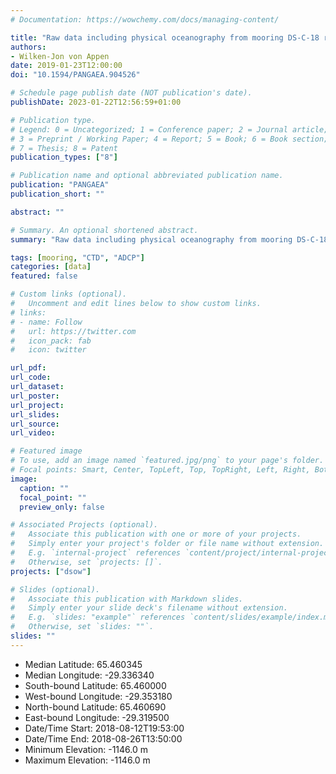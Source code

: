 ```yaml
---
# Documentation: https://wowchemy.com/docs/managing-content/

title: "Raw data including physical oceanography from mooring DS-C-18 recovered during Maria S. Merian cruise MSM76"
authors: 
- Wilken-Jon von Appen
date: 2019-01-23T12:00:00
doi: "10.1594/PANGAEA.904526"

# Schedule page publish date (NOT publication's date).
publishDate: 2023-01-22T12:56:59+01:00

# Publication type.
# Legend: 0 = Uncategorized; 1 = Conference paper; 2 = Journal article;
# 3 = Preprint / Working Paper; 4 = Report; 5 = Book; 6 = Book section;
# 7 = Thesis; 8 = Patent
publication_types: ["8"]

# Publication name and optional abbreviated publication name.
publication: "PANGAEA"
publication_short: ""

abstract: ""

# Summary. An optional shortened abstract.
summary: "Raw data including physical oceanography from mooring DS-C-18, Aug 12-25 2018 with CTD and ADCP."

tags: [mooring, "CTD", "ADCP"]
categories: [data]
featured: false

# Custom links (optional).
#   Uncomment and edit lines below to show custom links.
# links:
# - name: Follow
#   url: https://twitter.com
#   icon_pack: fab
#   icon: twitter

url_pdf:
url_code:
url_dataset:
url_poster:
url_project:
url_slides:
url_source:
url_video:

# Featured image
# To use, add an image named `featured.jpg/png` to your page's folder. 
# Focal points: Smart, Center, TopLeft, Top, TopRight, Left, Right, BottomLeft, Bottom, BottomRight.
image:
  caption: ""
  focal_point: ""
  preview_only: false

# Associated Projects (optional).
#   Associate this publication with one or more of your projects.
#   Simply enter your project's folder or file name without extension.
#   E.g. `internal-project` references `content/project/internal-project/index.md`.
#   Otherwise, set `projects: []`.
projects: ["dsow"]

# Slides (optional).
#   Associate this publication with Markdown slides.
#   Simply enter your slide deck's filename without extension.
#   E.g. `slides: "example"` references `content/slides/example/index.md`.
#   Otherwise, set `slides: ""`.
slides: ""
---
```

- Median Latitude: 65.460345 
- Median Longitude: -29.336340 
- South-bound Latitude: 65.460000 
- West-bound Longitude: -29.353180 
- North-bound Latitude: 65.460690 
- East-bound Longitude: -29.319500
- Date/Time Start: 2018-08-12T19:53:00 
- Date/Time End: 2018-08-26T13:50:00
- Minimum Elevation: -1146.0 m 
- Maximum Elevation: -1146.0 m
